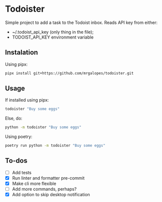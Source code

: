 # Todoister

Simple project to add a task to the Todoist inbox. Reads API key from either:

- ~/.todoist_api_key (only thing in the file);
- TODOIST_API_KEY environment variable

## Instalation

Using pipx:

```sh
pipx install git+https://github.com/mrgalopes/todoister.git
```

## Usage

If installed using pipx:

```sh
todoister "Buy some eggs"
```

Else, do:

```sh
python -m todoister "Buy some eggs"
```

Using poetry:

```sh
poetry run python -m todoister "Buy some eggs"
```

## To-dos

- [ ] Add tests
- [X] Run linter and formatter pre-commit
- [X] Make cli more flexible
- [ ] Add more commands, perhaps?
- [X] Add option to skip desktop notification
